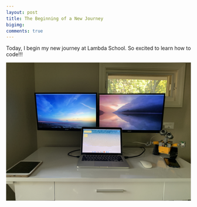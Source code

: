 ```yaml
--- 
layout: post 
title: The Beginning of a New Journey
bigimg: 
comments: true 
---
```


Today, I begin my new journey at Lambda School. So excited to learn how to code!!!

<img src="/img/posts/201908/workspace.JPG" alt="Workspace" width="720px">
